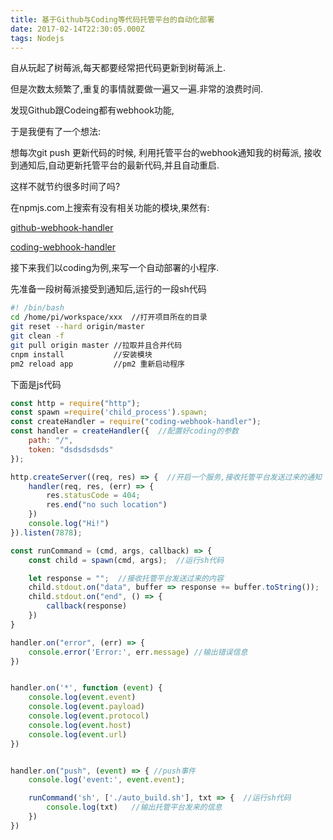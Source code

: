 ```yaml
---
title: 基于Github与Coding等代码托管平台的自动化部署
date: 2017-02-14T22:30:05.000Z
tags: Nodejs
---
```


自从玩起了树莓派,每天都要经常把代码更新到树莓派上.

但是次数太频繁了,重复的事情就要做一遍又一遍.非常的浪费时间.

发现Github跟Codeing都有webhook功能,

于是我便有了一个想法:

想每次git push 更新代码的时候,
利用托管平台的webhook通知我的树莓派,
接收到通知后,自动更新托管平台的最新代码,并且自动重启.

这样不就节约很多时间了吗?
<!-- more -->
在npmjs.com上搜索有没有相关功能的模块,果然有:

[github-webhook-handler](https://www.npmjs.com/package/github-webhook-handler)

[coding-webhook-handler](https://www.npmjs.com/package/coding-webhook-handler)

接下来我们以coding为例,来写一个自动部署的小程序.

先准备一段树莓派接受到通知后,运行的一段sh代码

``` sh
#! /bin/bash
cd /home/pi/workspace/xxx  //打开项目所在的目录
git reset --hard origin/master
git clean -f
git pull origin master //拉取并且合并代码
cnpm install           //安装模块
pm2 reload app         //pm2 重新启动程序
```


下面是js代码

``` javascript
const http = require("http");
const spawn =require('child_process').spawn;
const createHandler = require("coding-webhook-handler");
const handler = createHandler({  //配置好coding的参数
    path: "/",
    token: "dsdsdsdsds"
});

http.createServer((req, res) => {  //开启一个服务,接收托管平台发送过来的通知
    handler(req, res, (err) => {
        res.statusCode = 404;
        res.end("no such location")
    })
    console.log("Hi!")
}).listen(7878);

const runCommand = (cmd, args, callback) => {  
    const child = spawn(cmd, args);  //运行sh代码

    let response = "";  //接收托管平台发送过来的内容
    child.stdout.on("data", buffer => response += buffer.toString());
    child.stdout.on("end", () => {
        callback(response)
    })
}

handler.on("error", (err) => {
    console.error('Error:', err.message) //输出错误信息
})


handler.on('*', function (event) {
    console.log(event.event)
    console.log(event.payload)
    console.log(event.protocol)
    console.log(event.host)
    console.log(event.url)
})


handler.on("push", (event) => { //push事件
    console.log('event:', event.event); 

    runCommand('sh', ['./auto_build.sh'], txt => {  //运行sh代码
        console.log(txt)   //输出托管平台发来的信息
    })
})

```






